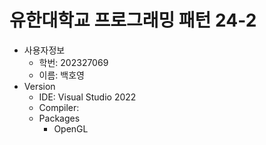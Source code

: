 # 유한대학교 프로그래밍 패턴 24-2
* 사용자정보
	* 학번: 202327069
	* 이름: 백호영
* Version
	* IDE: Visual Studio 2022
	* Compiler:
	* Packages
		* OpenGL
